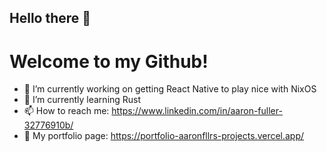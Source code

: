 ## Hello there 👋
# Welcome to my Github!

- 🔭 I’m currently working on getting React Native to play nice with NixOS
- 🌱 I’m currently learning Rust
- 📫 How to reach me: https://www.linkedin.com/in/aaron-fuller-32776910b/
- 👤 My portfolio page: https://portfolio-aaronfllrs-projects.vercel.app/


